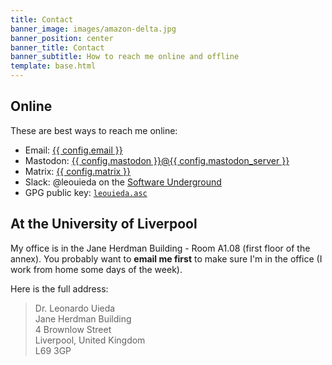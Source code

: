 ```yaml
---
title: Contact
banner_image: images/amazon-delta.jpg
banner_position: center
banner_title: Contact
banner_subtitle: How to reach me online and offline
template: base.html
---
```


## Online

These are best ways to reach me online:

<ul class="fa-ul">
  <li>
    <i class="fa-li fa fa-envelope fa-fw" aria-hidden="true"></i>
    Email:
    <a href="mailto:{{ config.email }}">{{ config.email }}</a>
  </li>
  <li>
    <i class="fa-li fab fa-mastodon fa-fw" aria-hidden="true"></i>
    Mastodon:
    <a target="_blank" href="https://{{ config.mastodon_server }}/@{{ config.mastodon }}">{{ config.mastodon }}@{{ config.mastodon_server }}</a>
  </li>
  <li>
    <i class="fa-li fas fa-comment fa-fw" aria-hidden="true"></i>
    Matrix:
    <a target="_blank" href="https://matrix.to/#/{{ config.matrix }}">{{ config.matrix }}</a>
  </li>
  <li>
    <i class="fa-li fab fa-slack fa-fw" aria-hidden="true"></i>
    Slack:
    @leouieda on the <a target="_blank" href="{{ config.links.swung }}">Software Underground</a>
  </li>
  <li>
    <i class="fa-li fas fa-key fa-fw" aria-hidden="true"></i>
    GPG public key:
    <a href="../assets/leouieda.asc"><code>leouieda.asc</code></a>
  </li>
</ul>

## At the University of Liverpool

My office is in the Jane Herdman Building - Room A1.08 (first floor of the
annex).
You probably want to **email me first** to make sure I'm in the office (I work
from home some days of the week).

Here is the full address:

> Dr. Leonardo Uieda
> <br>
> Jane Herdman Building
> <br>
> 4 Brownlow Street
> <br>
> Liverpool, United Kingdom
> <br>
> L69 3GP
